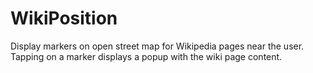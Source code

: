 # WikiPosition

Display markers on open street map for Wikipedia pages near the user.
Tapping on a marker displays a popup with the wiki page content.
